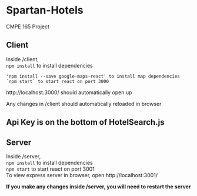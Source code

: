 # Spartan-Hotels
CMPE 165 Project

## Client
Inside /client,  
    `npm install` to install dependencies
    
    'npm install --save google-maps-react' to install map dependencies
    `npm start` to start react on port 3000  
http://localhost:3000/ should automatically open up

Any changes in /client should automatically reloaded in browser

## Api Key is on the bottom of HotelSearch.js

## Server
Inside /server,  
    `npm install` to install dependencies  
    `npm start` to start react on port 3001  
To view express server in browser, open http://localhost:3001/

**If you make any changes inside /server, you will need to restart the server**


